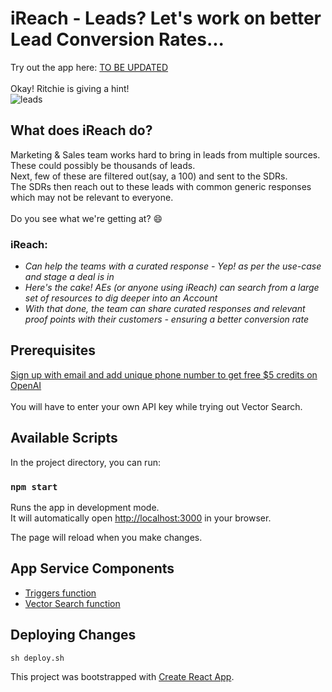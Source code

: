 # iReach - Leads? Let's work on better Lead Conversion Rates...

Try out the app here: [TO BE UPDATED](https://ireach-dodfh.mongodbstitch.com/)
\
\
Okay! Ritchie is giving a hint!\
![leads](https://github.com/sandhyadev01/Hackathon2024_IndiaSA/assets/30409471/55686f93-025d-4c5c-b25f-0e98df95f494)

## What does iReach do?
Marketing & Sales team works hard to bring in leads from multiple sources. These could possibly be thousands of leads.\
Next, few of these are filtered out(say, a 100) and sent to the SDRs.\
The SDRs then reach out to these leads with common generic responses which may not be relevant to everyone.\
\
Do you see what we're getting at? 😄


### iReach:
- _Can help the teams with a curated response - Yep! as per the use-case and stage a deal is in_
- _Here's the cake! AEs (or anyone using iReach) can search from a large set of resources to dig deeper into an Account_
- _With that done, the team can share curated responses and relevant proof points with their customers - ensuring a better conversion rate_



## Prerequisites
[Sign up with email and add unique phone number to get free $5 credits on OpenAI](https://openai.com/pricing#:~:text=Start%20for%20free)\
\
You will have to enter your own API key while trying out Vector Search.


## Available Scripts

In the project directory, you can run:

### `npm start`

Runs the app in development mode.\
It will automatically open [http://localhost:3000](http://localhost:3000) in your browser.

The page will reload when you make changes.

## App Service Components
- [Triggers function](/Triggers/functions/Atlas_Triggers_openAI_scheduled_1689945708.js)
- [Vector Search function](/Triggers/functions/vector.js)

## Deploying Changes
`sh deploy.sh`

This project was bootstrapped with [Create React App](https://github.com/facebook/create-react-app).
